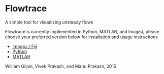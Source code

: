 # Flowtrace

A simple tool for visualizing unsteady flows

Flowtrace is currently implemented in Python, MATLAB, and ImageJ, please choose your preferred version below for installation and usage instructions

+ [ImageJ / Fiji](/imagej.html)
+ [Python](/flowtrace_python.html)
+ [MATLAB](/flowtrace_matlab.html)

William Gilpin, Vivek Prakash, and Manu Prakash, 2015
